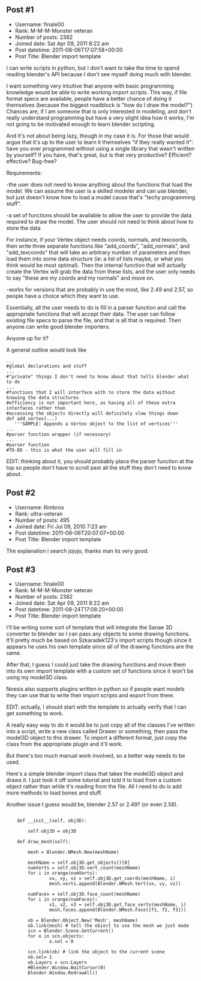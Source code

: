## Post #1
- Username: finale00
- Rank: M-M-M-Monster veteran
- Number of posts: 2382
- Joined date: Sat Apr 09, 2011 8:22 am
- Post datetime: 2011-08-06T17:07:58+00:00
- Post Title: Blender import template

I can write scripts in python, but I don't want to take the time to spend reading blender's API because I don't see myself doing much with blender.

I want something very intuitive that anyone with basic programming knowledge would be able to write working import scripts. This way, if file format specs are available, people have a better chance of doing it themselves (because the biggest roadblock is "how do I draw the model?") Chances are, if I am someone that is only interested in modeling, and don't really understand programming but have a very slight idea how it works, I'm not going to be motivated enough to learn blender scripting.

And it's not about being lazy, though in my case it is.
For those that would argue that it's up to the user to learn it themselves "if they really wanted it": have you ever programmed without using a single library that wasn't written by yourself? If you have, that's great, but is that very productive? Efficient? effective? Bug-free?

Requirements:

-the user does not need to know anything about the functions that load the model. We can assume the user is a skilled modeler and can use blender, but just doesn't know how to load a model cause that's "techy programming stuff".

-a set of functions should be available to allow the user to provide the data required to draw the model. The user should not need to think about how to store the data

For instance, if your Vertex object needs coords, normals, and texcoords, then write three separate functions like "add_coords", "add_normals", and "add_texcoords" that will take an arbitrary number of parameters and then load them into some data structure (ie: a list of lists maybe, or what you think would be most optimal). Then the internal function that will actually create the Vertex will grab the data from these lists, and the user only needs to say "these are my coords and my normals" and move on.

-works for versions that are probably in use the most, like 2.49 and 2.57, so people have a choice which they want to use.

Essentially, all the user needs to do is fill in a parser function and call the appropriate functions that will accept their data. The user can follow existing file specs to parse the file, and that is all that is required. Then anyone can write good blender importers.

Anyone up for it?

A general outline would look like

```
...
#global declarations and stuff
...
#"private" things I don't need to know about that tells blender what to do
...
#functions that I will interface with to store the data without knowing the data structures
#efficiency is not important here, as having all of these extra interfaces rather than
#accessing the objects directly will definitely slow things down
def add_vertex(...)
   '''SAMPLE: Appends a Vertex object to the list of vertices'''
...
#parser function wrapper (if necessary)
...
#parser function
#TO-DO - this is what the user will fill in

```


EDIT: thinking about it, you should probably place the parser function at the top so people don't have to scroll past all the stuff they don't need to know about.
## Post #2
- Username: Rimbros
- Rank: ultra-veteran
- Number of posts: 495
- Joined date: Fri Jul 09, 2010 7:23 am
- Post datetime: 2011-08-06T20:07:07+00:00
- Post Title: Blender import template

The explanation i search jojojo, thanks man its very good.
## Post #3
- Username: finale00
- Rank: M-M-M-Monster veteran
- Number of posts: 2382
- Joined date: Sat Apr 09, 2011 8:22 am
- Post datetime: 2011-08-24T17:08:20+00:00
- Post Title: Blender import template

I'll be writing some sort of template that will integrate the Sanae 3D converter to blender so I can pass any objects to some drawing functions. It'll pretty much be based on Szkaradek123's import scripts though since it appears he uses his own template since all of the drawing functions are the same.

After that, I guess I could just take the drawing functions and move them into its own import template with a custom set of functions since it won't be using my model3D class.

Noesis also supports plugins written in python so if people want models they can use that to write their import scripts and export from there.

EDIT: actually, I should start with the template to actually verify that I can get something to work.

A really easy way to do it would be to just copy all of the classes I've written into a script, write a new class called Drawer or something, then pass the model3D object to this drawer. To import a different format, just copy the class from the appropriate plugin and it'll work.

But there's too much manual work involved, so a better way needs to be used.

Here's a simple blender import class that takes the model3D object and draws it. I just took it off some tutorial and told it to load from a custom object rather than while it's reading from the file. All I need to do is add more methods to load bones and stuff.

Another issue I guess would be, blender 2.57 or 2.49? (or even 2.58).

```
	
	def __init__(self, obj3D):

		self.obj3D = obj3D

	def draw_mesh(self):

		mesh = Blender.NMesh.New(meshName)
		
		meshName = self.obj3D.get_objects()[0]
		numVerts = self.obj3D.vert_count(meshName)
		for i in xrange(numVerts):
				vx, vy, vz = self.obj3D.get_coords(meshName, i)
				mesh.verts.append(Blender.NMesh.Vert(vx, vy, vz))
				
		numFaces = self.obj3D.face_count(meshName)
		for i in xrange(numFaces):
				v1, v2, v3 = self.obj3D.get_face_verts(meshName, i)
				mesh.faces.append(Blender.NMesh.Face([f1, f2, f3]))
		
		ob = Blender.Object.New('Mesh', meshName) 
		ob.link(mesh) # tell the object to use the mesh we just made
		scn = Blender.Scene.GetCurrent()
		for o in scn.objects:
				o.sel = 0
		
		scn.link(ob) # link the object to the current scene
		ob.sel= 1
		ob.Layers = scn.Layers
		#Blender.Window.WaitCursor(0)
		Blender.Window.RedrawAll()

```
